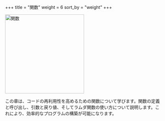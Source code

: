 +++
title = "関数"
weight = 6
sort_by = "weight"
+++

<img src="https://i.imgur.com/bLyM4OK.png" alt="関数" width="256">

この章は、コードの再利用性を高めるための関数について学びます。関数の定義と呼び出し、引数と戻り値、そしてラムダ関数の使い方について説明します。これにより、効率的なプログラムの構築が可能になります。
